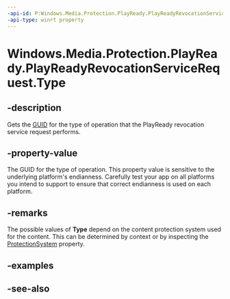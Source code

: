 ```yaml
---
-api-id: P:Windows.Media.Protection.PlayReady.PlayReadyRevocationServiceRequest.Type
-api-type: winrt property
---
```


<!-- Property syntax
public System.Guid Type { get; }
-->

# Windows.Media.Protection.PlayReady.PlayReadyRevocationServiceRequest.Type

## -description
Gets the [GUID](/windows/win32/api/guiddef/ns-guiddef-guid) for the type of operation that the PlayReady revocation service request performs.

## -property-value
The GUID for the type of operation. This property value is sensitive to the underlying platform's endianness. Carefully test your app on all platforms you intend to support to ensure that correct endianness is used on each platform.

## -remarks
The possible values of **Type** depend on the content protection system used for the content. This can be determined by context or by inspecting the [ProtectionSystem](playreadyrevocationservicerequest_protectionsystem.md) property.

## -examples

## -see-also
